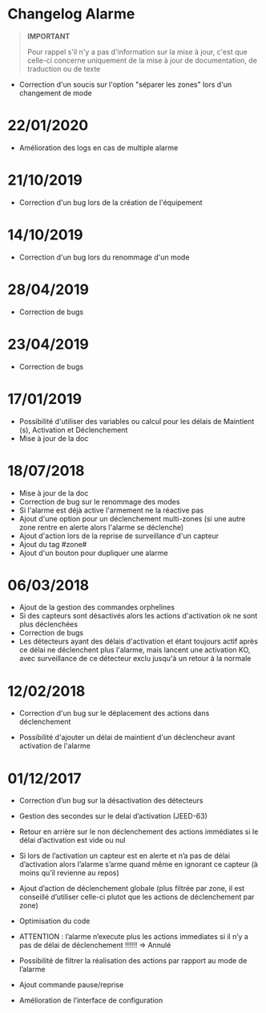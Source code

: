 # Changelog Alarme

>**IMPORTANT**
>
>Pour rappel s'il n'y a pas d'information sur la mise à jour, c'est que celle-ci concerne uniquement de la mise à jour de documentation, de traduction ou de texte

- Correction d'un soucis sur l'option "séparer les zones" lors d'un changement de mode

# 22/01/2020

- Amélioration des logs en cas de multiple alarme

# 21/10/2019

- Correction d'un bug lors de la création de l'équipement

# 14/10/2019

- Correction d'un bug lors du renommage d'un mode

# 28/04/2019

- Correction de bugs

# 23/04/2019

- Correction de bugs

# 17/01/2019

- Possibilité d'utiliser des variables ou calcul pour les délais de Maintient (s), Activation et Déclenchement
- Mise à jour de la doc

# 18/07/2018

- Mise à jour de la doc
- Correction de bug sur le renommage des modes
- Si l'alarme est déjà active l'armement ne la réactive pas
- Ajout d'une option pour un déclenchement multi-zones (si une autre zone rentre en alerte alors l'alarme se déclenche)
- Ajout d'action lors de la reprise de surveillance d'un capteur
- Ajout du tag #zone#
- Ajout d'un bouton pour dupliquer une alarme

# 06/03/2018

- Ajout de la gestion des commandes orphelines
- Si des capteurs sont désactivés alors les actions d'activation ok ne sont plus déclenchées
- Correction de bugs
- Les détecteurs ayant des délais d'activation et étant toujours actif après ce délai ne déclenchent plus l'alarme, mais lancent une activation KO, avec surveillance de ce détecteur exclu jusqu'à un retour à la normale

# 12/02/2018

- Correction d'un bug sur le déplacement des actions dans déclenchement

- Possibilité d'ajouter un délai de maintient d'un déclencheur avant activation de l'alarme

# 01/12/2017

-   Correction d’un bug sur la désactivation des détecteurs

-   Gestion des secondes sur le delai d’activation (JEED-63)

-   Retour en arrière sur le non déclenchement des actions immédiates si
    le délai d’activation est vide ou nul

-   Si lors de l’activation un capteur est en alerte et n’a pas de délai
    d’activation alors l’alarme s’arme quand même en ignorant ce capteur
    (à moins qu’il revienne au repos)

-   Ajout d’action de déclenchement globale (plus filtrée par zone, il
    est conseillé d’utiliser celle-ci plutot que les actions de
    déclenchement par zone)

-   Optimisation du code

-   ATTENTION : l’alarme n’execute plus les actions immediates si il n’y
    a pas de délai de déclenchement !!!!!! ⇒ Annulé

-   Possibilité de filtrer la réalisation des actions par rapport au
    mode de l’alarme

-   Ajout commande pause/reprise

-   Amélioration de l’interface de configuration
